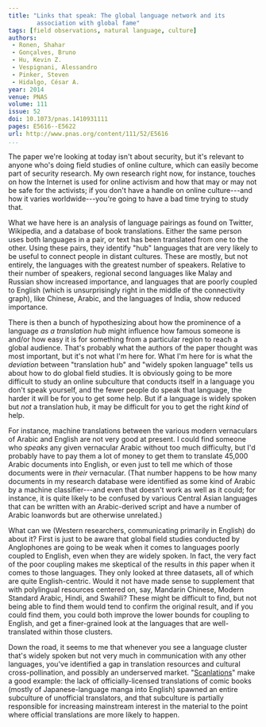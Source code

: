 ```yaml
---
title: "Links that speak: The global language network and its
        association with global fame"
tags: [field observations, natural language, culture]
authors:
 - Ronen, Shahar
 - Gonçalves, Bruno
 - Hu, Kevin Z.
 - Vespignani, Alessandro
 - Pinker, Steven
 - Hidalgo, César A.
year: 2014
venue: PNAS
volume: 111
issue: 52
doi: 10.1073/pnas.1410931111
pages: E5616--E5622
url: http://www.pnas.org/content/111/52/E5616
...
```


The paper we're looking at today isn't about security, but it's
relevant to anyone who's doing field studies of online culture, which
can easily become part of security research.  My own research right
now, for instance, touches on how the Internet is used for online
activism and how that may or may not be safe for the activists; if you
don't have a handle on online culture---and how it varies
worldwide---you're going to have a bad time trying to study that.

What we have here is an analysis of language pairings as found on
Twitter, Wikipedia, and a database of book translations.  Either the
same person uses both languages in a pair, or text has been translated
from one to the other.  Using these pairs, they identify "hub"
languages that are very likely to be useful to connect people in
distant cultures.  These are mostly, but not entirely, the languages
with the greatest number of speakers.  Relative to their number of
speakers, regional second languages like Malay and Russian show
increased importance, and languages that are poorly coupled to English
(which is unsurprisingly right in the middle of the connectivity
graph), like Chinese, Arabic, and the languages of India, show reduced
importance.

There is then a bunch of hypothesizing about how the prominence of a
language _as a translation hub_ might influence how famous someone is
and/or how easy it is for something from a particular region to reach
a global audience.  That's probably what the authors of the paper
thought was most important, but it's not what I'm here for.  What I'm
here for is what the _deviation_ between "translation hub" and "widely
spoken language" tells us about how to do global field studies.  It
is obviously going to be more difficult to study an online subculture
that conducts itself in a language you don't speak yourself, and the
fewer people do speak that language, the harder it will be for you to
get some help.  But if a language is widely spoken but _not_ a
translation hub, it may be difficult for you to get the right _kind_
of help.

For instance, machine translations between the various modern
vernaculars of Arabic and English are not very good at present.  I
could find someone who _speaks_ any given vernacular Arabic without
too much difficulty, but I'd probably have to pay them a lot of money
to get them to translate 45,000 Arabic documents into English, or even
just to tell me which of those documents were in _their_ vernacular.
(That number happens to be how many documents in my research database
were identified as some kind of Arabic by a machine classifier---and
even that doesn't work as well as it could; for instance, it is quite
likely to be confused by various Central Asian languages that can be
written with an Arabic-derived script and have a number of Arabic
loanwords but are otherwise unrelated.)

What can we (Western researchers, communicating primarily in English)
do about it?  First is just to be aware that global field studies
conducted by Anglophones are going to be weak when it comes to
languages poorly coupled to English, even when they are widely spoken.
In fact, the very fact of the poor coupling makes me skeptical of the
results in _this_ paper when it comes to those languages.  They only
looked at three datasets, all of which are quite English-centric.
Would it not have made sense to supplement that with polylingual
resources centered on, say, Mandarin Chinese, Modern Standard Arabic,
Hindi, and Swahili?  These might be difficult to find, but not being
able to find them would tend to confirm the original result, and if
you could find them, you could both improve the lower bounds for
coupling to English, and get a finer-grained look at the languages
that are well-translated within those clusters.

Down the road, it seems to me that whenever you see a language cluster
that's widely spoken but not very much in communication with any other
languages, you've identified a gap in translation resources and
cultural cross-pollination, and possibly an underserved market.
"[Scanlations](http://fanlore.org/wiki/Scanlation)" make a good
example: the lack of officially-licensed translations of comic books
(mostly of Japanese-language manga into English) spawned an entire
subculture of unofficial translators, and that subculture is partially
responsible for increasing mainstream interest in the material to the
point where official translations are more likely to happen.
